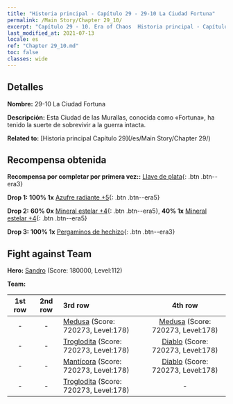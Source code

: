 ```yaml
---
title: "Historia principal - Capítulo 29 - 29-10 La Ciudad Fortuna"
permalink: /Main Story/Chapter 29_10/
excerpt: "Capítulo 29 - 10. Era of Chaos  Historia principal - Capítulo 29_10. 29-10 La Ciudad Fortuna"
last_modified_at: 2021-07-13
locale: es
ref: "Chapter 29_10.md"
toc: false
classes: wide
---
```


## Detalles

 **Nombre:** 29-10 La Ciudad Fortuna

 **Descripción:** Esta Ciudad de las Murallas, conocida como «Fortuna», ha tenido la suerte de sobrevivir a la guerra intacta.

 **Related to:** [Historia principal Capítulo 29](/es/Main Story/Chapter 29/)

## Recompensa obtenida

 **Recompensa por completar por primera vez::** [Llave de plata](/ItemsES/con_693/){: .btn .btn--era3}

 **Drop 1:** **100% 1x** [Azufre radiante +5](/ItemsES/mat_99/){: .btn .btn--era5}

 **Drop 2:** **60% 0x** [Mineral estelar +4](/ItemsES/mat_89/){: .btn .btn--era5}, **40% 1x** [Mineral estelar +4](/ItemsES/mat_89/){: .btn .btn--era5}

 **Drop 3:** **100% 1x** [Pergaminos de hechizo](/ItemsES/con_694/){: .btn .btn--era3}


## Fight against Team
 **Hero:** [Sandro](/es/heroes/Sandro/) (Score: 180000, Level:112)

 **Team:**


  | 1st row | 2nd row | 3rd row | 4th row |
  |:----:|:----:|:----|:----:|
  | - | - | [Medusa](/es/units/Medusa/) (Score: 720273, Level:178)  | [Medusa](/es/units/Medusa/) (Score: 720273, Level:178)  |
  | - | - | [Troglodita](/es/units/Troglodyte/) (Score: 720273, Level:178)  | [Diablo](/es/units/Devil/) (Score: 720273, Level:178)  |
  | - | - | [Mantícora](/es/units/Manticore/) (Score: 720273, Level:178)  | [Diablo](/es/units/Devil/) (Score: 720273, Level:178)  |
  | - | - | [Troglodita](/es/units/Troglodyte/) (Score: 720273, Level:178)  | - |


